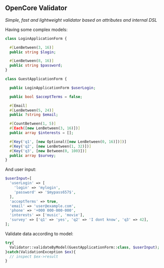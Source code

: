 ## OpenCore Validator

*Simple, fast and lightweight validator based on attributes and internal DSL*

Having some complex models:

```php
class LoginApplicationForm {

  #[LenBetween(3, 16)]
  public string $login;

  #[LenBetween(8, 16)]
  public string $password;
}

class GuestApplicationForm {

  public LoginApplicationForm $userLogin;

  public bool $acceptTerms = false;

  #[Email]
  #[LenBetween(5, 24)]
  public ?string $email;

  #[CountBetween(1, 5)]
  #[Each([new LenBetween(3, 16)])]
  public array $interests = [];

  #[Key('q1', [new Optional([new LenBetween(0, 16)])])]
  #[Key('q2', [new LenBetween(1, 32)])]
  #[Key('q3', [new Between(0, 100)])]
  public array $survey;
}
```

And user input:
```php
$userInput=[
  'userLogin' => [
    'login' => 'mylogin',
    'password' => '$mypass657$',
  ],
  'acceptTerms' => true,
  'email' => 'user@example.com',
  'phone' => '+000 000-000-000',
  'interests' => ['music', 'movie'],
  'survey' => ['q1' => 'yes', 'q2' => 'I dont know', 'q3' => 42],
];
```

Validate data according to model:
```php
try{
  Validator::validateByModel(GuestApplicationForm::class, $userInput);
}catch(ValidationException $ex){
  // inspect $ex->result
}
```